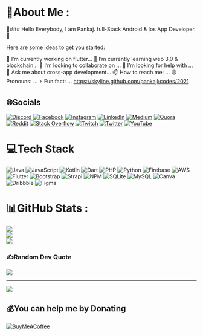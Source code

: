 # 💫About Me :
👋### Hello Everybody, I am Pankaj. full-Stack Android & Ios App Developer. 👋

Here are some ideas to get you started:

🔭 I’m currently working on flutter...
🌱 I’m currently learning web 3.0 & blockchain...
👯 I’m looking to collaborate on ...
🤔 I’m looking for help with ...
💬 Ask me about cross-app development...
📫 How to reach me: ...
😄 Pronouns: ...
⚡ Fun fact: ... https://skyline.github.com/pankajkcodes/2021

## 🌐Socials
[![Discord](https://img.shields.io/badge/Discord-%237289DA.svg?logo=discord&logoColor=white)](htttps://discord.gg/https://discord.gg/UdEeydy4JZ) [![Facebook](https://img.shields.io/badge/Facebook-%231877F2.svg?logo=Facebook&logoColor=white)](https://facebook.com/pankajkcodes) [![Instagram](https://img.shields.io/badge/Instagram-%23E4405F.svg?logo=Instagram&logoColor=white)](https://instagram.com/pankajkcodes) [![LinkedIn](https://img.shields.io/badge/LinkedIn-%230077B5.svg?logo=linkedin&logoColor=white)](https://linkedin.com/in/pankajkcodes) [![Medium](https://img.shields.io/badge/Medium-12100E?logo=medium&logoColor=white)](https://medium.com/@pankajkcodes) [![Quora](https://img.shields.io/badge/Quora-%23B92B27.svg?logo=Quora&logoColor=white)](https://quora.com/profile/pankajkcodes) [![Reddit](https://img.shields.io/badge/Reddit-%23FF4500.svg?logo=Reddit&logoColor=white)](https://reddit.com/user/pankajkcodes) [![Stack Overflow](https://img.shields.io/badge/-Stackoverflow-FE7A16?logo=stack-overflow&logoColor=white)](https://stackoverflow.com/users/pankajkcodes) [![Twitch](https://img.shields.io/badge/Twitch-%239146FF.svg?logo=Twitch&logoColor=white)](https://twitch.tv/pankajkcodes) [![Twitter](https://img.shields.io/badge/Twitter-%231DA1F2.svg?logo=Twitter&logoColor=white)](https://twitter.com/pankajkcodes) [![YouTube](https://img.shields.io/badge/YouTube-%23FF0000.svg?logo=YouTube&logoColor=white)](https://youtube.com/c/pankajkcodes) 

# 💻Tech Stack
![Java](https://img.shields.io/badge/java-%23ED8B00.svg?style=for-the-badge&logo=java&logoColor=white) ![JavaScript](https://img.shields.io/badge/javascript-%23323330.svg?style=for-the-badge&logo=javascript&logoColor=%23F7DF1E) ![Kotlin](https://img.shields.io/badge/kotlin-%230095D5.svg?style=for-the-badge&logo=kotlin&logoColor=white) ![Dart](https://img.shields.io/badge/dart-%230175C2.svg?style=for-the-badge&logo=dart&logoColor=white) ![PHP](https://img.shields.io/badge/php-%23777BB4.svg?style=for-the-badge&logo=php&logoColor=white) ![Python](https://img.shields.io/badge/python-3670A0?style=for-the-badge&logo=python&logoColor=ffdd54) ![Firebase](https://img.shields.io/badge/firebase-%23039BE5.svg?style=for-the-badge&logo=firebase) ![AWS](https://img.shields.io/badge/AWS-%23FF9900.svg?style=for-the-badge&logo=amazon-aws&logoColor=white) ![Flutter](https://img.shields.io/badge/Flutter-%2302569B.svg?style=for-the-badge&logo=Flutter&logoColor=white) ![Bootstrap](https://img.shields.io/badge/bootstrap-%23563D7C.svg?style=for-the-badge&logo=bootstrap&logoColor=white) ![Strapi](https://img.shields.io/badge/strapi-%232E7EEA.svg?style=for-the-badge&logo=strapi&logoColor=white) ![NPM](https://img.shields.io/badge/NPM-%23000000.svg?style=for-the-badge&logo=npm&logoColor=white) ![SQLite](https://img.shields.io/badge/sqlite-%2307405e.svg?style=for-the-badge&logo=sqlite&logoColor=white) ![MySQL](https://img.shields.io/badge/mysql-%2300f.svg?style=for-the-badge&logo=mysql&logoColor=white) ![Canva](https://img.shields.io/badge/Canva-%2300C4CC.svg?style=for-the-badge&logo=Canva&logoColor=white) ![Dribbble](https://img.shields.io/badge/Dribbble-EA4C89?style=for-the-badge&logo=dribbble&logoColor=white) 	![Figma](https://img.shields.io/badge/figma-%23F24E1E.svg?style=for-the-badge&logo=figma&logoColor=white)
# 📊GitHub Stats :
![](https://github-readme-stats.vercel.app/api?username=pankajkcodes&theme=default&hide_border=false&include_all_commits=false&count_private=false)<br/>
![](https://github-readme-streak-stats.herokuapp.com/?user=pankajkcodes&theme=default&hide_border=false)<br/>
![](https://github-readme-stats.vercel.app/api/top-langs/?username=pankajkcodes&theme=default&hide_border=false&include_all_commits=false&count_private=false&layout=compact)

### ✍️Random Dev Quote
![](https://quotes-github-readme.vercel.app/api?type=horizontal&theme=radical)

---
[![](https://visitcount.itsvg.in/api?id=pankajkcodes&icon=0&color=0)](https://visitcount.itsvg.in)

  ## 💰You can help me by Donating
  [![BuyMeACoffee](https://img.shields.io/badge/Buy%20Me%20a%20Coffee-ffdd00?style=for-the-badge&logo=buy-me-a-coffee&logoColor=black)](https://buymeacoffee.com/https://www.buymeacoffee.com/pankajkcodes) 

  <!-- Proudly created with GPRM ( https://gprm.itsvg.in ) -->
  

